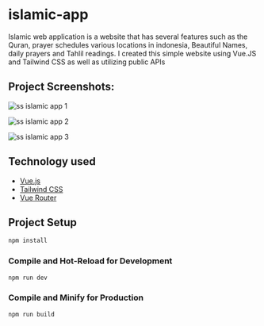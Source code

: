 # islamic-app

Islamic web application is a website that has several features such as the Quran, prayer schedules various locations in indonesia, Beautiful Names, daily prayers and Tahlil readings. I created this simple website using Vue.JS and Tailwind CSS as well as utilizing public APIs

## Project Screenshots:

![ss islamic app 1](https://user-images.githubusercontent.com/54954176/230027238-1f77e60e-81ae-46fe-b914-2a0cdc44ba1a.png)

![ss islamic app 2](https://user-images.githubusercontent.com/54954176/230027351-0a228365-dcbb-4073-8550-ba9218c1bfd8.png)

![ss islamic app 3](https://user-images.githubusercontent.com/54954176/230027400-e90fb715-936a-4dea-9c74-6a3152d2ad24.png)

## Technology used
<ul>
  <li><a href="https://vuejs.org/">Vue.js</a></li>
  <li><a href="https://tailwindcss.com/">Tailwind CSS</a></li>
  <li><a href="https://router.vuejs.org/">Vue Router</a></li>
</ul>

## Project Setup

```sh
npm install
```

### Compile and Hot-Reload for Development

```sh
npm run dev
```

### Compile and Minify for Production

```sh
npm run build
```
